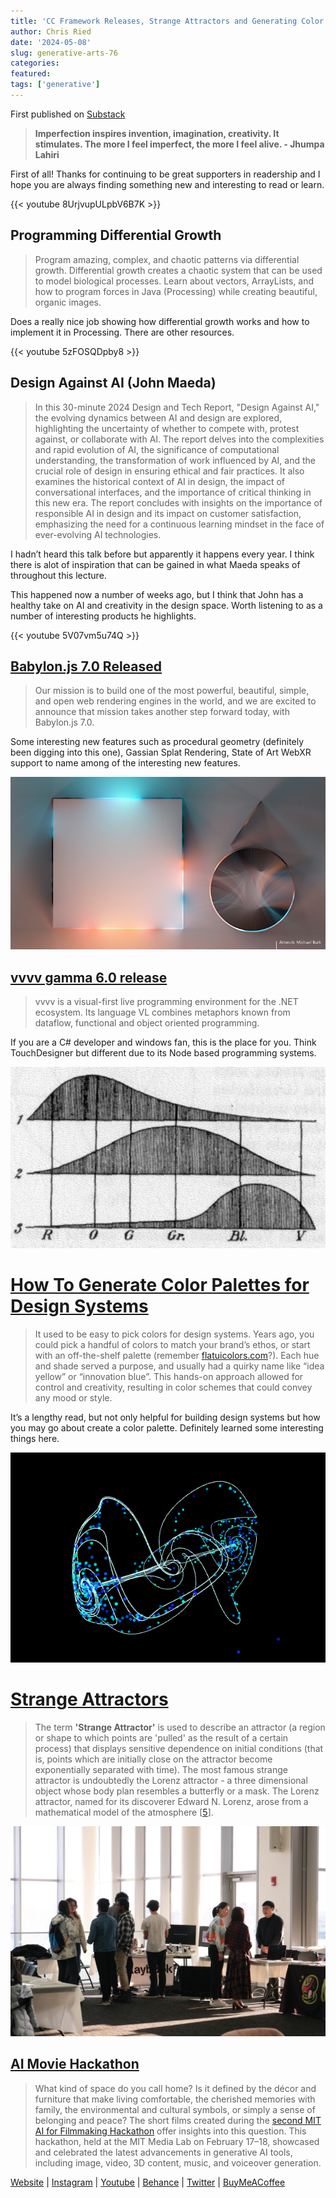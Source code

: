 ```yaml
---
title: 'CC Framework Releases, Strange Attractors and Generating Color Palettes'
author: Chris Ried
date: '2024-05-08'
slug: generative-arts-76
categories: 
featured: 
tags: ['generative']
---
```

First published on [Substack](https://generative.substack.com/p/cc-framework-releases-strange-attractors)

> **Imperfection inspires invention, imagination, creativity. It stimulates. The more I feel imperfect, the more I feel alive. - Jhumpa Lahiri**
> 

First of all! Thanks for continuing to be great supporters in readership and I hope you are always finding something new and interesting to read or learn. 

{{< youtube 8UrjvupULpbV6B7K >}}

## Programming Differential Growth

> Program amazing, complex, and chaotic patterns via differential growth. Differential growth creates a chaotic system that can be used to model biological processes. Learn about vectors, ArrayLists, and how to program forces in Java (Processing) while creating beautiful, organic images.
> 

Does a really nice job showing how differential growth works and how to implement it in Processing. There are other resources. 

{{< youtube 5zFOSQDpby8 >}}

## Design Against AI (John Maeda)

> In this 30-minute 2024 Design and Tech Report, "Design Against AI," the evolving dynamics between AI and design are explored, highlighting the uncertainty of whether to compete with, protest against, or collaborate with AI. The report delves into the complexities and rapid evolution of AI, the significance of computational understanding, the transformation of work influenced by AI, and the crucial role of design in ensuring ethical and fair practices. It also examines the historical context of AI in design, the impact of conversational interfaces, and the importance of critical thinking in this new era. The report concludes with insights on the importance of responsible AI in design and its impact on customer satisfaction, emphasizing the need for a continuous learning mindset in the face of ever-evolving AI technologies.
> 

I hadn’t heard this talk before but apparently it happens every year. I think there is alot of inspiration that can be gained in what Maeda speaks of throughout this lecture. 

This happened now a number of weeks ago, but I think that John has a healthy take on AI and creativity in the design space. Worth listening to as a number of interesting products he highlights.

{{< youtube 5V07vm5u74Q >}}

## [Babylon.js 7.0 Released](https://babylonjs.medium.com/introducing-babylon-js-7-0-a141cd7ede0d)

> Our mission is to build one of the most powerful, beautiful, simple, and open web rendering engines in the world, and we are excited to announce that mission takes another step forward today, with Babylon.js 7.0.
> 

Some interesting new features such as procedural geometry (definitely been digging into this one), Gassian Splat Rendering, State of Art WebXR support to name among of the interesting new features.

![](76-1.png)

## **[vvvv gamma 6.0 release](https://visualprogramming.net/blog/vvvv-gamma-6.0-release/?fbclid=IwAR3a8naRss_6jeYZizX0IkSyc4sHqvgUoSY87u75xwvOZdTZ9POrfjiPeH4_aem_AaBKb4MPC_W9xeNewgU_d9idboLsrNHlMakDXKMShMm-45gpql14s7aWfP9DoH13OqFIiveYgBqaCWjijfhqnDO5)**

> vvvv is a visual-first live programming environment for the .NET ecosystem. Its language VL combines metaphors known from dataflow, functional and object oriented programming.
> 

If you are a C# developer and windows fan, this is the place for you. Think TouchDesigner but different due to its Node based programming systems.

![](76-2.png)

# [How To Generate Color Palettes for Design Systems](https://matthewstrom.com/writing/generating-color-palettes/?utm_source=tldrdesign)

> It used to be easy to pick colors for design systems. Years ago, you could pick a handful of colors to match your brand’s ethos, or start with an off-the-shelf palette (remember [flatuicolors.com](http://flatuicolors.com/)?). Each hue and shade served a purpose, and usually had a quirky name like “idea yellow” or “innovation blue”. This hands-on approach allowed for control and creativity, resulting in color schemes that could convey any mood or style.
> 

It’s a lengthy read, but not only helpful for building design systems but how you may go about create a color palette. Definitely learned some interesting things here. 

![](76-3.png)

# [Strange Attractors](https://www.dynamicmath.xyz/strange-attractors/)

> The term **'Strange Attractor'** is used to describe an attractor (a region or shape to which points are 'pulled' as the result of a certain process) that displays sensitive dependence on initial conditions (that is, points which are initially close on the attractor become exponentially separated with time). The most famous strange attractor is undoubtedly the Lorenz attractor - a three dimensional object whose body plan resembles a butterfly or a mask. The Lorenz attractor, named for its discoverer Edward N. Lorenz, arose from a mathematical model of the atmosphere [[5](https://www.dynamicmath.xyz/strange-attractors/#lorenz1963)].
> 

![](76-4.png)

## [AI Movie Hackathon](https://www.media.mit.edu/posts/mit-ai-for-filmmaking-hackathon-2024/?fbclid=IwAR1OQklrD-UJTAlVBokf_LEflsT9ZOvxu8CdZ6HlkvWPu9MYW0og0asClJM_aem_AbE6uB8GJYZFuqIKlKggOt-nVnrxiq8PKLra6M4KLAqpERfjmvrxHjbbj3a-0wlEOOA-ZrWRGa90cjIH3Ix3MqNT)

> What kind of space do you call home? Is it defined by the décor and furniture that make living comfortable, the cherished memories with family, the environmental and cultural symbols, or simply a sense of belonging and peace? The short films created during the [second MIT AI for Filmmaking Hackathon](https://www.youtube.com/playlist?list=PLuKHvu886W1bzHDmicVYy91g0htZB-XLY) offer insights into this question. This hackathon, held at the MIT Media Lab on February 17–18, showcased and celebrated the latest advancements in generative AI tools, including image, video, 3D content, music, and voiceover generation.
>


[Website](https://www.generativecollective.com/) |  [Instagram](https://www.instagram.com/generate.collective/) | [Youtube](https://www.youtube.com/channel/UCBOYyqA-mqyoTSJ8pO9sQiA) | [Behance](https://www.behance.net/generatecoll) | [Twitter](https://twitter.com/generatecoll) | [BuyMeACoffee](https://www.buymeacoffee.com/generatecoll)
